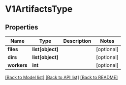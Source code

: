 # V1ArtifactsType


## Properties
Name | Type | Description | Notes
------------ | ------------- | ------------- | -------------
**files** | **list[object]** |  | [optional] 
**dirs** | **list[object]** |  | [optional] 
**workers** | **int** |  | [optional] 

[[Back to Model list]](../README.md#documentation-for-models) [[Back to API list]](../README.md#documentation-for-api-endpoints) [[Back to README]](../README.md)


